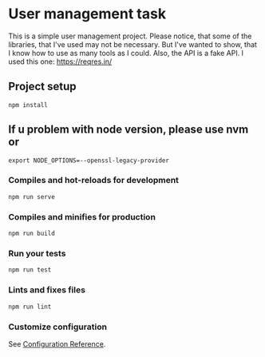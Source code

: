 # User management task

This is a simple user management project. Please notice, that some of the libraries, that I've used may not be necessary. But I've wanted to show, that I know how to use as many tools as I could. Also, the API is a fake API. I used this one: https://reqres.in/

## Project setup
```
npm install
```
## If u problem with node version, please use nvm or
```
export NODE_OPTIONS=--openssl-legacy-provider
```

### Compiles and hot-reloads for development
```
npm run serve
```

### Compiles and minifies for production
```
npm run build
```

### Run your tests
```
npm run test
```

### Lints and fixes files
```
npm run lint
```

### Customize configuration
See [Configuration Reference](https://cli.vuejs.org/config/).
